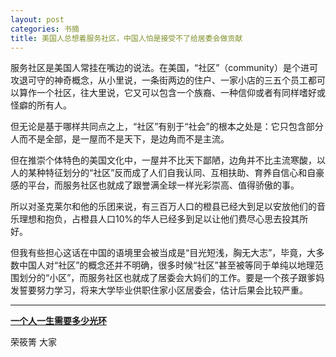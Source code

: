 ```yaml
---
layout: post
categories: 书摘
title: 美国人总想着服务社区，中国人怕是接受不了给居委会做贡献
---
```


服务社区是美国人常挂在嘴边的说法。在美国，“社区”（community）是个进可攻退可守的神奇概念，从小里说，一条街两边的住户、一家小店的三五个员工都可以算作一个社区，往大里说，它又可以包含一个族裔、一种信仰或者有同样嗜好或怪癖的所有人。

但无论是基于哪样共同点之上，“社区”有别于“社会”的根本之处是：它只包含部分人而不是全部，是一屋而不是天下，是边角而不是主流。

但在推崇个体特色的美国文化中，一屋并不比天下鄙陋，边角并不比主流寒酸，以人的某种特征划分的“社区”反而成了人们自我认同、互相扶助、育养自信心和自豪感的平台，而服务社区也就成了跟誉满全球一样光彩崇高、值得骄傲的事。

所以对圣克莱尔和他的乐团来说，有三百万人口的橙县已经大到足以安放他们的音乐理想和抱负，占橙县人口10%的华人已经多到足以让他们费尽心思去投其所好。

但我有些担心这话在中国的语境里会被当成是“目光短浅，胸无大志”，毕竟，大多数中国人对“社区”的概念还并不明确，很多时候“社区”甚至被等同于单纯以地理范围划分的“小区”，而服务社区也就成了居委会大妈们的工作。要是一个孩子跟爹妈发誓要努力学习，将来大学毕业供职住家小区居委会，估计后果会比较严重。

---

**[一个人一生需要多少光环](https://mp.weixin.qq.com/s/6r9s7n-yZESQCwmJrCdnWA)**

荣筱箐 大家